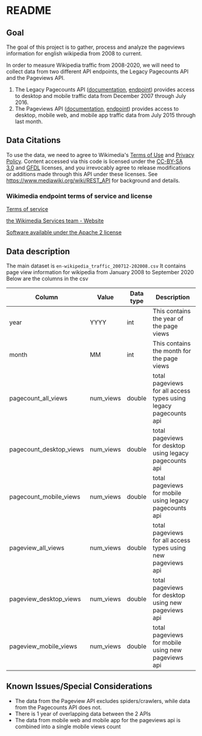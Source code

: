 # README

## Goal
The goal of this project is to gather, process and analyze the pageviews information for english wikipedia from 2008 to current.

In order to measure Wikipedia traffic from 2008-2020, we will need to collect data from two different API endpoints, the Legacy Pagecounts API and the Pageviews API.

1. The Legacy Pagecounts API ([documentation](https://wikitech.wikimedia.org/wiki/Analytics/AQS/Legacy_Pagecounts), [endpoint](https://wikimedia.org/api/rest_v1/#!/Pagecounts_data_(legacy)/get_metrics_legacy_pagecounts_aggregate_project_access_site_granularity_start_end )) provides access to desktop and mobile traffic data from December 2007 through July 2016.
2. The Pageviews API ([documentation](https://wikitech.wikimedia.org/wiki/Analytics/AQS/Pageviews), [endpoint](https://wikimedia.org/api/rest_v1/#!/Pageviews_data/get_metrics_pageviews_aggregate_project_access_agent_granularity_start_end)) provides access to desktop, mobile web, and mobile app traffic data from July 2015 through last month.

## Data Citations

To use the data, we need to agree to Wikimedia's [Terms of Use](https://wikimediafoundation.org/wiki/Terms_of_Use) and [Privacy Policy](https://wikimediafoundation.org/wiki/Privacy_policy). 
Content accessed via this code is licensed under the [CC-BY-SA 3.0](https://creativecommons.org/licenses/by-sa/3.0/) and [GFDL](https://www.gnu.org/copyleft/fdl.html) licenses, and you irrevocably agree to release modifications or additions made through this API under these licenses. See https://www.mediawiki.org/wiki/REST_API for background and details.

### Wikimedia endpoint terms of service and license

[Terms of service](https://wikimediafoundation.org/wiki/Terms_of_Use)

[the Wikimedia Services team - Website](http://mediawiki.org/wiki/REST_API)

[Software available under the Apache 2 license](http://www.apache.org/licenses/LICENSE-2.0)

## Data description

The main dataset is `en-wikipedia_traffic_200712-202008.csv`
It contains page view information for wikipedia from January 2008 to September 2020
Below are the columns in the csv

| **Column**              | **Value** | **Data type** | **Description**                                                  |
| ----------------------- | --------- | ---------     | ---------------------------------------------------------------- |
| year                    | YYYY      | int           | This contains the year of the page views                         |
| month                   | MM        | int           | This contains the month for the page views                       |
| pagecount_all_views     | num_views | double        | total pageviews for all access types using legacy pagecounts api |
| pagecount_desktop_views | num_views | double        | total pageviews for desktop using legacy pagecounts api          |
| pagecount_mobile_views  | num_views | double        | total pageviews for mobile using legacy pagecounts api           |
| pageview_all_views      | num_views | double        | total pageviews for all access types using new pageviews api     |
| pageview_desktop_views  | num_views | double        | total pageviews for desktop using new pageviews api              |
| pageview_mobile_views   | num_views | double        | total pageviews for mobile using new pageviews api               |


## Known Issues/Special Considerations

- The data from the Pageview API excludes spiders/crawlers, while data from the Pagecounts API does not.
- There is 1 year of overlapping data between the 2 APIs
- The data from mobile web and mobile app for the pageviews api is combined into a single mobile views count
